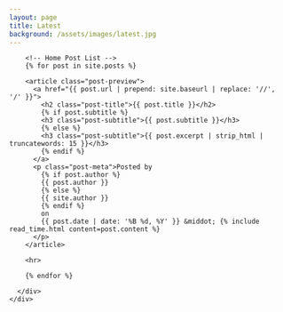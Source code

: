 ```yaml
---
layout: page
title: Latest
background: /assets/images/latest.jpg
---
```


  <div class="container">
    <div class="row">
      <div class="col-lg-8 col-md-10 mx-auto">

        <!-- Home Post List -->
        {% for post in site.posts %}

        <article class="post-preview">
          <a href="{{ post.url | prepend: site.baseurl | replace: '//', '/' }}">
            <h2 class="post-title">{{ post.title }}</h2>
            {% if post.subtitle %}
            <h3 class="post-subtitle">{{ post.subtitle }}</h3>
            {% else %}
            <h3 class="post-subtitle">{{ post.excerpt | strip_html | truncatewords: 15 }}</h3>
            {% endif %}
          </a>
          <p class="post-meta">Posted by
            {% if post.author %}
            {{ post.author }}
            {% else %}
            {{ site.author }}
            {% endif %}
            on
            {{ post.date | date: '%B %d, %Y' }} &middot; {% include read_time.html content=post.content %}            
          </p>
        </article>

        <hr>

        {% endfor %}

      </div>
    </div>
  </div>
